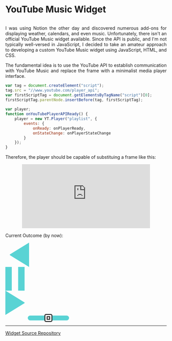 # YouTube Music Widget

<html lang="en">
<head>
<meta charset="utf-8" />
</head>
<body>
<div>
<p>
I was using Notion the other day and discovered numerous add-ons for displaying weather, calendars, and even music. Unfortunately, there isn't an official YouTube Music widget available. Since the API is public, and I'm not typically well-versed in JavaScript, I decided to take an amateur approach to developing a custom YouTube Music widget using JavaScript, HTML, and CSS.
</p>
<p>
The fundamental idea is to use the YouTube API to establish communication with YouTube Music and replace the frame with a minimalist media player interface.
</p>

```javascript {linenos=true}
var tag = document.createElement("script");
tag.src = "//www.youtube.com/player_api";
var firstScriptTag = document.getElementsByTagName("script")[0];
firstScriptTag.parentNode.insertBefore(tag, firstScriptTag);
 
var player;
function onYouTubePlayerAPIReady() {
    player = new YT.Player("playlist", {
        events: {
            onReady: onPlayerReady,
            onStateChange: onPlayerStateChange
        }
    });
}
```
<p>
Therefore, the player should be capable of substituing a frame like this:
</p>
<p align="center">
<iframe
    id="playlist" src="https://www.youtube.com/embed/videoseries?list=PLsPOpWGyXltiLvUT-KOsH_oBp2FPLIDXq&si=I_2ysTc-ZDlLYhwM&enablejsapi=1" height="200" width="400" frameborder="0">
</iframe>
</p>
<p>
Current Outcome (by now):
</p>
<div id="buttons">
    <div class="button1">
        <input class="backward" type="button" value="Backward" id=BACKWARD />
    </div>
    <div class="playpause">
        <input type="checkbox" value="None" id="playpause" name="check" />
        <label for="playpause"></label>
    </div>
    <div class="button2">
        <input class="forward" type="button" value="Forward" id=FORWARD />
    </div>
</div>
  
<div class="slidecontainer" id=VOLUME>
    <input type="range" min="0" max="100" value="50" class="slider" id="myRange">
</div>
<hr>
<p>
<a href="[url](https://github.com/JHermosillaD/YoutubeMusicWidget)">Widget Source Repository</a>
</p>

</body>

<style>
	body {
        display: flex;
        flex-flow: column wrap;
     }
    #playlist {
        display: block;
    }
    div {
        text-align: justify;
        text-justify: inter-word;
    }
    .center {
        display: block;
        margin-left: auto;
        margin-right: auto;
        width: 50%;
    }
    .forward {
    	border: 0;
        background: transparent;
        box-sizing: border-box;
        width: 74px;
        height: 74px;
        border-color: transparent transparent transparent #59d3d4;
        transition: 100ms all ease;
        cursor: pointer;
        border-style: solid;
        border-width: 37px 0 37px 60px;
    }
    .backward {
    	border: 0;
        background: transparent;
        box-sizing: border-box;
        width: 74px;
        height: 74px;
        border-color: transparent #59d3d4 transparent transparent;
        transition: 100ms all ease;
        cursor: pointer;
        border-style: solid;
        border-width: 37px 60px 37px 0px;
    }
    .playpause {
      label {
        display: block;
        box-sizing: border-box;
        width: 0;
        height: 74px;

        border-color: transparent transparent transparent #59d3d4;
        transition: 100ms all ease;
        cursor: pointer;
        border-style: double;
        border-width: 0px 0 0px 60px;
      }
      input[type="checkbox"] {
        position: absolute;
        left: -9999px;
        &:checked + label {
          border-style: solid;
          border-width: 37px 0 37px 60px;
        }
        &:focus + label {
          box-shadow: 0 0 5px lightblue;
    	border-color: transparent transparent transparent #404040;
        }
      }
    }
    .slider {
        -webkit-appearance: none;
        margin-left: 70px;
        border-radius: 30px;
        background-color: #59d3d4;
        height: 15px;
        opacity: 1;
        -webkit-transition: .5s;
        transition: opacity .5s;
    }
 
    .slider:hover {
        opacity: 0.8;
    }
    .slider::-webkit-slider-thumb {
        -webkit-appearance: none;
        appearance: none;
        width: 25px;
        height: 25px;
        border: 10px double #333333;
        border-radius: 20%;
        background: #ffffff;
    }
</style>

<script>
    var tag = document.createElement("script");
    tag.src = "//www.youtube.com/player_api";
    var firstScriptTag = document.getElementsByTagName("script")[0];
    firstScriptTag.parentNode.insertBefore(tag, firstScriptTag);
 
    var player;
    function onYouTubePlayerAPIReady() {
      player = new YT.Player("playlist", {
          events: {
              onReady: onPlayerReady,
              onStateChange: onPlayerStateChange
          }
      });
    }

    function onPlayerReady(event) {   
    var playButton = document.getElementById("playpause");
    playButton.addEventListener("click", function() {
        player.playVideo();
        $('.buttonn').toggleClass('backward');
    }, false);
    var forwardButton = document.getElementById("FORWARD");
    forwardButton.addEventListener("click", function() {
          player.nextVideo();
      });
      var forwardButton = document.getElementById("BACKWARD");
      forwardButton.addEventListener("click", function() {
          player.previousVideo();
      });
      document.getElementById("myRange").addEventListener("change", function() {
      	var volume = this.value;
        player.setVolume(volume);
      });
      document.getElementById("title").innerText = player.getVideoData().title;
    }
    
    function onPlayerStateChange(event) {
    	var playButton = document.getElementById("playpause");
        playButton.addEventListener("click", function() {
      	if (player.getPlayerState() == 1) {
        	player.pauseVideo();
      	}
      }, false);
      document.getElementById("title").innerText = player.getVideoData().title;
    }
  </script>